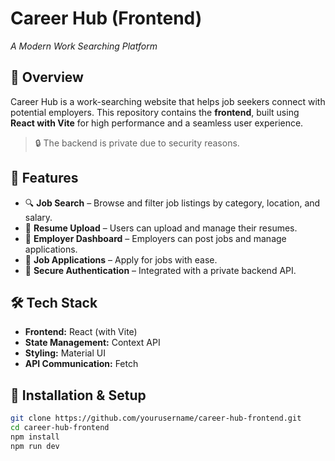 # Career Hub (Frontend)  
*A Modern Work Searching Platform*  

## 🚀 Overview  
Career Hub is a work-searching website that helps job seekers connect with potential employers. This repository contains the **frontend**, built using **React with Vite** for high performance and a seamless user experience.  

> 🔒 The backend is private due to security reasons.  

## 🌟 Features  
- 🔍 **Job Search** – Browse and filter job listings by category, location, and salary.  
- 📝 **Resume Upload** – Users can upload and manage their resumes.  
- 💼 **Employer Dashboard** – Employers can post jobs and manage applications.  
- 📜 **Job Applications** – Apply for jobs with ease.  
- 🔐 **Secure Authentication** – Integrated with a private backend API.  

## 🛠️ Tech Stack  
- **Frontend:** React (with Vite)  
- **State Management:**  Context API  
- **Styling:**  Material UI  
- **API Communication:** Fetch 
## 🚀 Installation & Setup  
```sh
git clone https://github.com/yourusername/career-hub-frontend.git
cd career-hub-frontend
npm install
npm run dev
